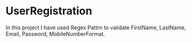 # UserRegistration
In this project I have used Regex Pattrn to validate FirstName, LastName, Email, Password, MobileNumberFormat.
